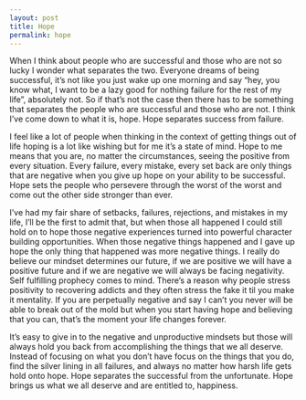 ```yaml
---
layout: post
title: Hope
permalink: hope
---
```


When I think about people who are successful and those who are not so lucky I wonder what separates the two. Everyone dreams of being successful, it’s not like you just wake up one morning and say “hey, you know what, I want to be a lazy good for nothing failure for the rest of my life”, absolutely not. So if that’s not the case then there has to be something that separates the people who are successful and those who are not. I think I’ve come down to what it is, hope. Hope separates success from failure.

I feel like a lot of people when thinking in the context of getting things out of life hoping is a lot like wishing but for me it’s a state of mind. Hope to me means that you are, no matter the circumstances, seeing the positive from every situation. Every failure, every mistake, every set back are only things that are negative when you give up hope on your ability to be successful. Hope sets the people who persevere through the worst of the worst and come out the other side stronger than ever.

I’ve had my fair share of setbacks, failures, rejections, and mistakes in my life, I’ll be the first to admit that, but when those all happened I could still hold on to hope those negative experiences turned into powerful character building opportunities. When those negative things happened and I gave up hope the only thing that happened was more negative things. I really do believe our mindset determines our future, if we are positive we will have a positive future and if we are negative we will always be facing negativity. Self fulfilling prophecy comes to mind. There’s a reason why people stress positivity to recovering addicts and they often stress the fake it til you make it mentality. If you are perpetually negative and say I can’t you never will be able to break out of the mold but when you start having hope and believing that you can, that’s the moment your life changes forever.

It’s easy to give in to the negative and unproductive mindsets but those will always hold you back from accomplishing the things that we all deserve. Instead of focusing on what you don’t have focus on the things that you do, find the silver lining in all failures, and always no matter how harsh life gets hold onto hope. Hope separates the successful from the unfortunate. Hope brings us what we all deserve and are entitled to, happiness.
